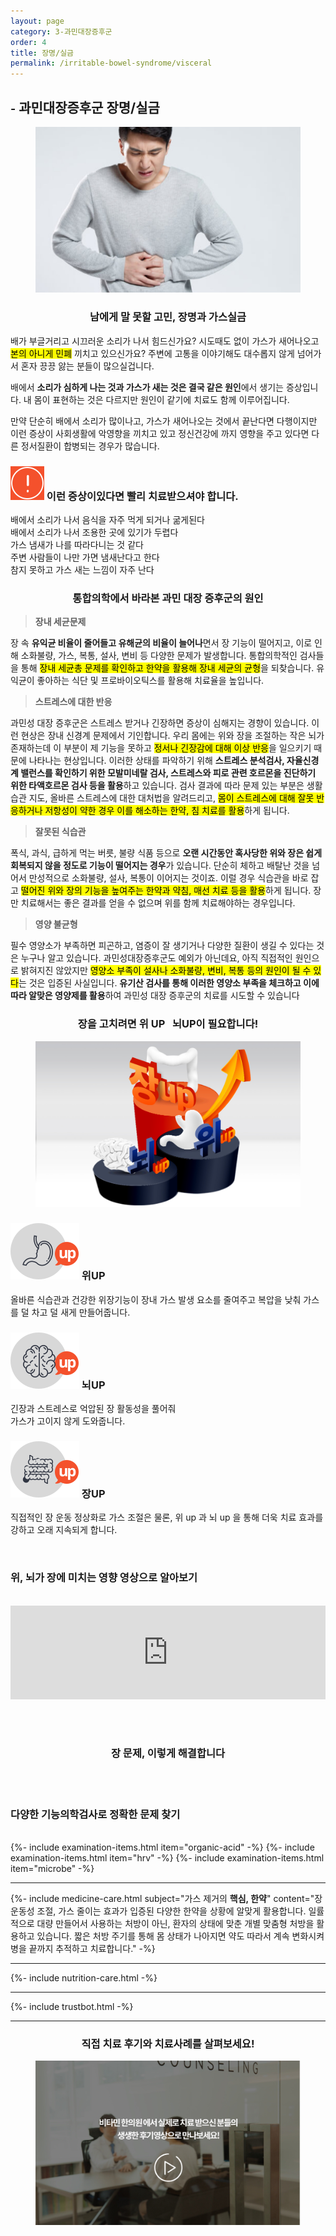 ```yaml
---
layout: page
category: 3-과민대장증후군
order: 4
title: 장명/실금
permalink: /irritable-bowel-syndrome/visceral
---
```


<h2 class="content-heading">
  <small>-</small>
  <strong>과민대장증후군</strong> 장명/실금
</h2>

<figure>
  <img src="/assets/20190626090019.jpg" alt="">
</figure>

<h3 style="text-align:center">남에게 말 못할 고민, 장명과 가스실금</h3>
<p>배가 부글거리고 시끄러운 소리가 나서 힘드신가요? 시도때도 없이 가스가 새어나오고 <mark>본의 아니게 민폐</mark> 끼치고 있으신가요? 주변에 고통을 이야기해도 대수롭지 않게 넘어가서 혼자 끙끙 앓는 분들이 많으실겁니다.</p>
<p>배에서 <b>소리가 심하게 나는 것과 가스가 새는 것은 결국 같은 원인</b>에서 생기는 증상입니다. 내 몸이 표현하는 것은 다르지만 원인이 같기에 치료도 함께 이루어집니다.</p>
<p>만약 단순히 배에서 소리가 많이나고, 가스가 새어나오는 것에서 끝난다면 다행이지만 이런 증상이 사회생활에 악영향을 끼치고 있고 정신건강에 까지 영향을 주고 있다면 다른 정서질환이 합병되는 경우가 많습니다.</p>

<div class="content-caution">
  <h3>
    <img src="/assets/icon-warning.svg" alt="">
    이런 증상이있다면 빨리 치료받으셔야 합니다.
  </h3>
  <p>
    배에서 소리가 나서 음식을 자주 먹게 되거나 굶게된다<br>
    배에서 소리가 나서 조용한 곳에 있기가 두렵다<br>
    가스 냄새가 나를 따라다니는 것 같다<br>
    주변 사람들이 나만 가면 냄새난다고 한다<br>
    참지 못하고 가스 새는 느낌이 자주 난다
  </p>
</div>
<h3 style="text-align:center">통합의학에서 바라본 과민 대장 증후군의 원인</h3>
<div class="content-sculptpost">
  <blockquote>
    <strong>장내 세균문제</strong><br>
  </blockquote>
  <p>
 장 속 <b>유익균 비율이 줄어들고 유해균의 비율이 늘어나</b>면서 장 기능이 떨어지고, 이로 인해 소화불량, 가스, 복통, 설사, 변비 등 다양한 문제가 발생합니다. 통합의학적인 검사들을 통해 <mark>장내 세균총 문제를 확인하고 한약을 활용해 장내 세균의 균형</mark>을 되찾습니다. 유익균이 좋아하는 식단 및 프로바이오틱스를 활용해 치료율을 높입니다.
  </p>
  <blockquote>
    <strong>스트레스에 대한 반응</strong><br>
  </blockquote>
  <p>
  과민성 대장 증후군은 스트레스 받거나 긴장하면 증상이 심해지는 경향이 있습니다. 이런 현상은 장내 신경계 문제에서 기인합니다. 우리 몸에는 위와 장을 조절하는 작은 뇌가 존재하는데 이 부분이 제 기능을 못하고 <mark>정서나 긴장감에 대해 이상 반응</mark>을 일으키기 때문에 나타나는 현상입니다. 이러한 상태를 파악하기 위해 <b>스트레스 분석검사, 자율신경계 밸런스를 확인하기 위한 모발미네랄 검사, 스트레스와 피로 관련 호르몬을 진단하기 위한 타액호르몬 검사 등을 활용</b>하고 있습니다. 검사 결과에 따라 문제 있는 부분은 생활 습관 지도, 올바른 스트레스에 대한 대처법을 알려드리고, <mark>몸이 스트레스에 대해 잘못 반응하거나 저항성이 약한 경우 이를 해소하는 한약, 침 치료를 활용</mark>하게 됩니다.
  </p>
  <blockquote>
    <strong>잘못된 식습관</strong><br>
  </blockquote>
  <p>
  폭식, 과식, 급하게 먹는 버릇, 불량 식품 등으로 <b>오랜 시간동안 혹사당한 위와 장은 쉽게 회복되지 않을 정도로 기능이 떨어지는 경우</b>가 있습니다. 단순히 체하고 배탈난 것을 넘어서 만성적으로 소화불량, 설사, 복통이 이어지는 것이죠. 이럴 경우 식습관을 바로 잡고 <mark>떨어진 위와 장의 기능을 높여주는 한약과 약침, 매선 치료 등을 활용</mark>하게 됩니다. 장만 치료해서는 좋은 결과를 얻을 수 없으며 위를 함께 치료해야하는 경우입니다.
  </p>
  <blockquote>
    <strong>영양 불균형</strong><br>
  </blockquote>
  <p>
  필수 영양소가 부족하면 피곤하고, 염증이 잘 생기거나 다양한 질환이 생길 수 있다는 것은 누구나 알고 있습니다. 과민성대장증후군도 예외가 아닌데요, 아직 직접적인 원인으로 밝혀지진 않았지만 <mark>영양소 부족이 설사나 소화불량, 변비, 복통 등의 원인이 될 수 있다</mark>는 것은 입증된 사실입니다. <b>유기산 검사를 통해 이러한 영양소 부족을 체크하고 이에 따라 알맞은 영양제를 활용</b>하여 과민성 대장 증후군의 치료를 시도할 수 있습니다
  </p>
</div>

<h3 style="text-align:center">장을 고치려면 <strong>위 UP &nbsp; 뇌UP</strong>이 필요합니다!</h3>
<figure>
  <img src="/assets/img-podium-bowels.jpg" alt="">
</figure>
<div class="content-iconcard">
  <h3>
    <img src="/assets/icon-up-stomach.svg" alt="">
    위UP
  </h3>
  <p>올바른 식습관과 건강한 위장기능이 장내 가스 발생 요소를 줄여주고 복압을 낮춰 가스를 덜 차고 덜 새게 만들어줍니다.</p>
</div>
<div class="content-iconcard">
  <h3>
    <img src="/assets/icon-up-brain.svg" alt="">
    뇌UP
  </h3>
  <p>긴장과 스트레스로 억압된 장 활동성을 풀어줘 <br>가스가 고이지 않게 도와줍니다.</p>
</div>
<div class="content-iconcard">
  <h3>
    <img src="/assets/icon-up-bowels.svg" alt="">
    장UP
  </h3>
  <p>직접적인 장 운동 정상화로 가스 조절은 물론, 위 up 과 뇌 up 을 통해 더욱 치료 효과를 강하고 오래 지속되게 합니다.</p>
</div>
<br>
<h3>위, 뇌가 장에 미치는 영향 <strong>영상으로 알아보기</strong></h3>
<br>
<iframe width="100%" src="https://www.youtube.com/embed/YPAdKExd0I0" frameborder="0" allow="accelerometer; autoplay; encrypted-media; gyroscope; picture-in-picture" allowfullscreen></iframe>

<br><br>
<h3 style="text-align:center">장 문제, <strong>이렇게 해결합니다</strong></h3><br><br>
<h3><strong>다양한 기능의학검사</strong>로 정확한 문제 찾기</h3><br>
{%- include examination-items.html item="organic-acid" -%}
{%- include examination-items.html item="hrv" -%}
{%- include examination-items.html item="microbe" -%}

<hr>
{%- include medicine-care.html subject="가스 제거의 <strong>핵심, 한약</strong>" content="장 운동성 조절, 가스 줄이는 효과가 입증된 다양한 한약을 상황에 알맞게 활용합니다. 일률적으로 대량 만들어서 사용하는 처방이 아닌, 환자의 상태에 맞춘 개별 맞춤형 처방을 활용하고 있습니다. 짧은 처방 주기를 통해 몸 상태가 나아지면 약도 따라서 계속 변화시켜 병을 끝까지 추적하고 치료합니다." -%}

<hr>

{%- include nutrition-care.html -%}

<hr>

{%- include trustbot.html -%}

<hr>



<h3 style="text-align:center">직접 <strong>치료 후기와 치료사례</strong>를 살펴보세요!</h3>
<figure>
  <a href="/about/review">
    <img src="/assets/img-goreview.jpg" alt="치료 후기와 사례 보기">
  </a>
</figure>
